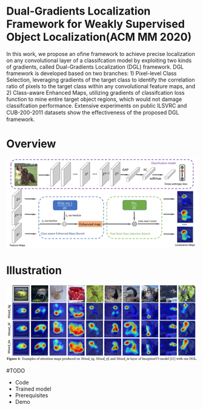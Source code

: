 # Dual-Gradients Localization Framework for Weakly Supervised Object Localization(ACM MM 2020)
In this work, we propose an ofine framework to achieve precise localization on any convolutional layer of a classifcation model by exploiting two kinds of gradients, called Dual-Gradients Localization (DGL) framework. DGL framework is developed based on two branches: 1) Pixel-level Class Selection, leveraging gradients of the target class to identify the correlation ratio of pixels to the target class within any convolutional feature maps, and 2) Class-aware Enhanced Maps, utilizing gradients of classifcation loss function to mine entire target object regions, which would not damage classifcation performance. Extensive experiments on public ILSVRC and CUB-200-2011 datasets show the eﬀectiveness of the proposed DGL framework. 
# Overview
<div  align="center">    
<img src="fig/overview.png" width = "800" />
</div>

# Illustration
<div  align="center">    
<img src="fig/sample.png" width = "800" />
</div>

#TODO
- Code
- Trained model
- Prerequisites
- Demo
